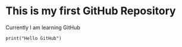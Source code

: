 <h1>This is my first GitHub Repository</h1>
<p>Currently I am learning GitHub</p>
<code><span color = "red">print</span>("Hello GitHub")</code>